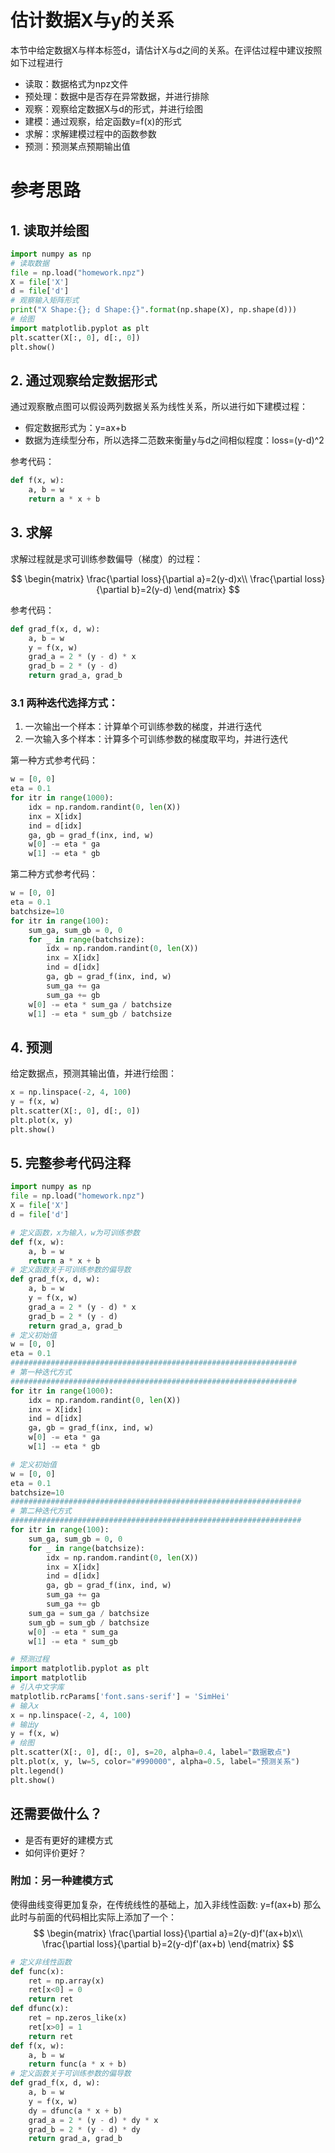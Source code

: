 # 估计数据X与y的关系
本节中给定数据X与样本标签d，请估计X与d之间的关系。在评估过程中建议按照如下过程进行
- 读取：数据格式为npz文件
- 预处理：数据中是否存在异常数据，并进行排除
- 观察：观察给定数据X与d的形式，并进行绘图
- 建模：通过观察，给定函数y=f(x)的形式
- 求解：求解建模过程中的函数参数
- 预测：预测某点预期输出值


# 参考思路
## 1. 读取并绘图
```python
import numpy as np
# 读取数据
file = np.load("homework.npz")
X = file['X']
d = file['d']
# 观察输入矩阵形式
print("X Shape:{}; d Shape:{}".format(np.shape(X), np.shape(d)))
# 绘图
import matplotlib.pyplot as plt
plt.scatter(X[:, 0], d[:, 0])
plt.show()
```

## 2. 通过观察给定数据形式
通过观察散点图可以假设两列数据关系为线性关系，所以进行如下建模过程：

- 假定数据形式为：y=ax+b
- 数据为连续型分布，所以选择二范数来衡量y与d之间相似程度：loss=(y-d)^2

参考代码：
```python
def f(x, w):
    a, b = w
    return a * x + b
```


## 3. 求解
求解过程就是求可训练参数偏导（梯度）的过程：

$$
\begin{matrix}
\frac{\partial loss}{\partial a}=2(y-d)x\\
\frac{\partial loss}{\partial b}=2(y-d)
\end{matrix}
$$

参考代码：
```python
def grad_f(x, d, w):
    a, b = w
    y = f(x, w)
    grad_a = 2 * (y - d) * x
    grad_b = 2 * (y - d)
    return grad_a, grad_b
```

### 3.1 两种迭代选择方式：
1. 一次输出一个样本：计算单个可训练参数的梯度，并进行迭代
2. 一次输入多个样本：计算多个可训练参数的梯度取平均，并进行迭代

第一种方式参考代码：
```python
w = [0, 0]
eta = 0.1
for itr in range(1000):
    idx = np.random.randint(0, len(X))
    inx = X[idx]
    ind = d[idx]
    ga, gb = grad_f(inx, ind, w)
    w[0] -= eta * ga
    w[1] -= eta * gb
```
第二种方式参考代码：
```python
w = [0, 0]
eta = 0.1
batchsize=10
for itr in range(100):
    sum_ga, sum_gb = 0, 0
    for _ in range(batchsize):
        idx = np.random.randint(0, len(X))
        inx = X[idx]
        ind = d[idx]
        ga, gb = grad_f(inx, ind, w)
        sum_ga += ga
        sum_ga += gb
    w[0] -= eta * sum_ga / batchsize
    w[1] -= eta * sum_gb / batchsize
```

## 4. 预测
给定数据点，预测其输出值，并进行绘图：

```python
x = np.linspace(-2, 4, 100)
y = f(x, w)
plt.scatter(X[:, 0], d[:, 0])
plt.plot(x, y)
plt.show()
```


## 5. 完整参考代码注释

```python
import numpy as np
file = np.load("homework.npz")
X = file['X']
d = file['d']

# 定义函数，x为输入，w为可训练参数
def f(x, w):
    a, b = w
    return a * x + b
# 定义函数关于可训练参数的偏导数
def grad_f(x, d, w):
    a, b = w
    y = f(x, w)
    grad_a = 2 * (y - d) * x
    grad_b = 2 * (y - d)
    return grad_a, grad_b
# 定义初始值
w = [0, 0]
eta = 0.1
################################################################
# 第一种迭代方式
################################################################
for itr in range(1000):
    idx = np.random.randint(0, len(X))
    inx = X[idx]
    ind = d[idx]
    ga, gb = grad_f(inx, ind, w)
    w[0] -= eta * ga
    w[1] -= eta * gb

# 定义初始值
w = [0, 0]
eta = 0.1
batchsize=10
#################################################################
# 第二种迭代方式
#################################################################
for itr in range(100):
    sum_ga, sum_gb = 0, 0
    for _ in range(batchsize):
        idx = np.random.randint(0, len(X))
        inx = X[idx]
        ind = d[idx]
        ga, gb = grad_f(inx, ind, w)
        sum_ga += ga
        sum_ga += gb
    sum_ga = sum_ga / batchsize
    sum_gb = sum_gb / batchsize
    w[0] -= eta * sum_ga
    w[1] -= eta * sum_gb

# 预测过程
import matplotlib.pyplot as plt
import matplotlib
# 引入中文字库
matplotlib.rcParams['font.sans-serif'] = 'SimHei'
# 输入x
x = np.linspace(-2, 4, 100)
# 输出y
y = f(x, w)
# 绘图
plt.scatter(X[:, 0], d[:, 0], s=20, alpha=0.4, label="数据散点")
plt.plot(x, y, lw=5, color="#990000", alpha=0.5, label="预测关系")
plt.legend()
plt.show()
```

## 还需要做什么？
- 是否有更好的建模方式
- 如何评价更好？

### 附加：另一种建模方式
使得曲线变得更加复杂，在传统线性的基础上，加入非线性函数:
y=f(ax+b)
那么此时与前面的代码相比实际上添加了一个：
$$
\begin{matrix}
\frac{\partial loss}{\partial a}=2(y-d)f'(ax+b)x\\
\frac{\partial loss}{\partial b}=2(y-d)f'(ax+b)
\end{matrix}
$$


```python
# 定义非线性函数
def func(x):
    ret = np.array(x)
    ret[x<0] = 0
    return ret
def dfunc(x):
    ret = np.zeros_like(x)
    ret[x>0] = 1
    return ret
def f(x, w):
    a, b = w
    return func(a * x + b)
# 定义函数关于可训练参数的偏导数
def grad_f(x, d, w):
    a, b = w
    y = f(x, w)
    dy = dfunc(a * x + b)
    grad_a = 2 * (y - d) * dy * x
    grad_b = 2 * (y - d) * dy
    return grad_a, grad_b
```


